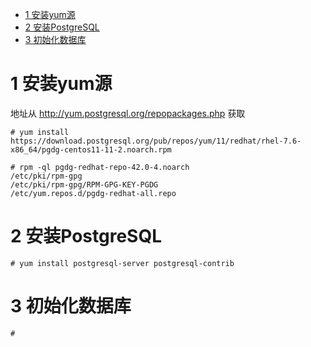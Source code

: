 
<!-- @import "[TOC]" {cmd="toc" depthFrom=1 depthTo=6 orderedList=false} -->

<!-- code_chunk_output -->

- [1 安装yum源](#1-安装yum源)
- [2 安装PostgreSQL](#2-安装postgresql)
- [3 初始化数据库](#3-初始化数据库)

<!-- /code_chunk_output -->

# 1 安装yum源

地址从 http://yum.postgresql.org/repopackages.php 获取

```
# yum install https://download.postgresql.org/pub/repos/yum/11/redhat/rhel-7.6-x86_64/pgdg-centos11-11-2.noarch.rpm

# rpm -ql pgdg-redhat-repo-42.0-4.noarch
/etc/pki/rpm-gpg
/etc/pki/rpm-gpg/RPM-GPG-KEY-PGDG
/etc/yum.repos.d/pgdg-redhat-all.repo
```

# 2 安装PostgreSQL

```
# yum install postgresql-server postgresql-contrib
```

# 3 初始化数据库

```
# 
```